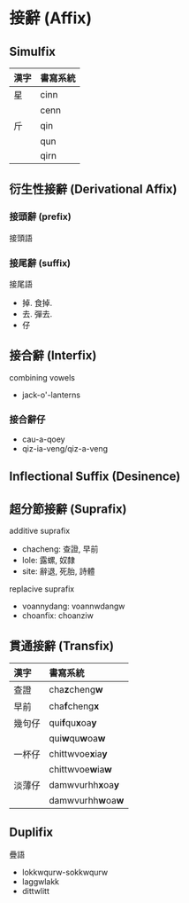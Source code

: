 # 接辭 (Affix)

## Simulfix

| 漢字 | 書寫系統 |
| :--- | :--- |
| 星 | cinn |
|| cenn |
| 斤 | qin |
|| qun |
|| qirn |

## 衍生性接辭 (Derivational Affix)

### 接頭辭 (prefix)

接頭語

### 接尾辭 (suffix)

接尾語

* 掉. 食掉.
* 去. 彈去.
* 仔

## 接合辭 (Interfix)

combining vowels

* jack-o'-lanterns

### 接合辭仔

* cau-a-qoey
* qiz-ia-veng/qiz-a-veng

## Inflectional Suffix (Desinence)

## 超分節接辭 (Suprafix)

additive suprafix

* chacheng: 查證, 早前
* lole: 露螺, 奴隸
* site: 辭退, 死胎, 詩體

replacive suprafix

* voannydang: voannwdangw
* choanfix: choanziw

## 貫通接辭 (Transfix)

| 漢字 | 書寫系統 |
| :--- | :--- |
| 查證 | cha**z**cheng**w** |
| 早前 | cha**f**cheng**x** |
| 幾句仔 | qui**f**qu**x**oa**y** |
|| qui**w**qu**w**oa**w** |
| 一杯仔 | chittwvoe**x**ia**y** |
|| chittwvoe**w**ia**w** |
| 淡薄仔 | damwvurhh**x**oa**y** |
|| damwvurhh**w**oa**w** |

## Duplifix

疊語

* lokkwqurw-sokkwqurw
* laggwlakk
* dittwlitt
